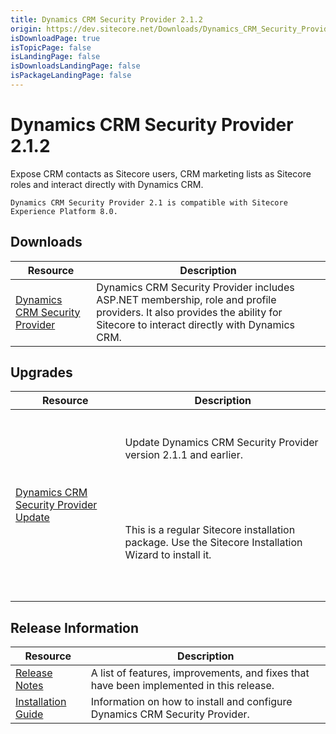 ```yaml
---
title: Dynamics CRM Security Provider 2.1.2
origin: https://dev.sitecore.net/Downloads/Dynamics_CRM_Security_Provider/2_1/Dynamics_CRM_Security_Provider_2_1_2.aspx
isDownloadPage: true
isTopicPage: false
isLandingPage: false
isDownloadsLandingPage: false
isPackageLandingPage: false
---
```


# Dynamics CRM Security Provider 2.1.2

Expose CRM contacts as Sitecore users, CRM marketing lists as Sitecore roles and interact directly with Dynamics CRM.

`Dynamics CRM Security Provider 2.1 is compatible with Sitecore Experience Platform 8.0.`

## Downloads

 | Resource | Description |
 | --- | --- |
 | [Dynamics CRM Security Provider](https://scdp.blob.core.windows.net/downloads/Dynamics%20CRM%20Security%20Provider/2%201/Dynamics%20CRM%20Security%20Provider%202%201%202/Secure/Microsoft%20Dynamics%20CRM%20Security%20Provider%202.1.2%20rev.%20170118.zip) | Dynamics CRM Security Provider includes ASP.NET membership, role and profile providers. It also provides the ability for Sitecore to interact directly with Dynamics CRM. |

## Upgrades

 | Resource | Description |
 | --- | --- |
 | [Dynamics CRM Security Provider Update](https://scdp.blob.core.windows.net/downloads/Dynamics%20CRM%20Security%20Provider/2%201/Dynamics%20CRM%20Security%20Provider%202%201%202/Secure/Microsoft%20Dynamics%20CRM%20Security%20Provider%202.1.2%20rev.%20170118%20Update.zip) | <br /><br />Update Dynamics CRM Security Provider version 2.1.1 and earlier.<br /><br />  <Alert variant='warning' mb={4}><br />    <AlertIcon /><br />    <br /><br />This is a regular Sitecore installation package. Use the Sitecore Installation Wizard to install it.<br /><br /><br />  </Alert><br />   |

## Release Information

 | Resource | Description |
 | --- | --- |
 | [Release Notes](/downloads/Dynamics_CRM_Security_Provider/2_1/Dynamics_CRM_Security_Provider_2_1_2/Release_Notes) | A list of features, improvements, and fixes that have been implemented in this release. |
 | [Installation Guide](/downloads/Dynamics_CRM_Security_Provider/2_1/Dynamics_CRM_Security_Provider_2_1_2/Installation_Guide) | Information on how to install and configure Dynamics CRM Security Provider. |